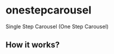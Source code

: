 onestepcarousel
===============

Single Step Carousel (One Step Carousel)

How it works?
--------------

